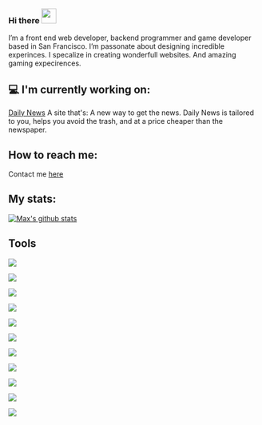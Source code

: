 ### Hi there <img src="https://raw.githubusercontent.com/MartinHeinz/MartinHeinz/master/wave.gif" width="30px">

I’m a front end web developer, backend programmer and game developer based in San Francisco. I’m passonate about designing incredible experinces. I specalize in creating wonderfull websites. And amazing gaming expecirences.
## 💻 I'm currently working on:
[Daily News](https://dailynews.cool)
A site that's:
 A new way to get the news. Daily News is tailored to you, helps you avoid the trash, and at a price cheaper than the newspaper.
## How to reach me:
Contact me [here](https://www.maxcampbell.dev/contact/name)
## My stats:
[![Max's github stats](https://github-readme-stats.vercel.app/api?username=maxall41&theme=radical&show_icons=true)](https://github.com/anuraghazra/github-readme-stats)
## Tools

![](https://img.shields.io/badge/Language-Javascript-informational?style=flat&logo=JavaScript&logoColor=white&color=2bbc8a)

![](https://img.shields.io/badge/Language-Typescript-informational?style=flat&logo=TypeScript&logoColor=white&color=2bbc8a)

![](https://img.shields.io/badge/Language-Python-informational?style=flat&logo=Python&logoColor=white&color=2bbc8a)

![](https://img.shields.io/badge/Code-Vue-informational?style=flat&logo=Vue.js&logoColor=white&color=2bbc8a)

![](https://img.shields.io/badge/Code-Nuxt.js-informational?style=flat&logo=Nuxt.js&logoColor=white&color=2bbc8a)

![](https://img.shields.io/badge/Ui-Bootstrap-informational?style=flat&logo=Bootstrap&logoColor=white&color=2bbc8a)

![](https://img.shields.io/badge/Code-Python-informational?style=flat&logo=Python&logoColor=white&color=2bbc8a)

![](https://img.shields.io/badge/Code-Node.js-informational?style=flat&logo=Node.js&logoColor=white&color=2bbc8a)

![](https://img.shields.io/badge/Database-MongoDB-informational?style=flat&logo=MongoDB&logoColor=white&color=2bbc8a)

![](https://img.shields.io/badge/Code-GraphQL-informational?style=flat&logo=GraphQL&logoColor=white&color=2bbc8a)

![](https://img.shields.io/badge/Proxy-Nginx-informational?style=flat&logo=NGINX&logoColor=white&color=2bbc8a)



<!--
**maxall41/maxall41** is a ✨ _special_ ✨ repository because its `README.md` (this file) appears on your GitHub profile.

Here are some ideas to get you started:

- 🔭 I’m currently working on ...
- 🌱 I’m currently learning ...
- 👯 I’m looking to collaborate on ...
- 🤔 I’m looking for help with ...
- 💬 Ask me about ...
- 📫 How to reach me: ...
- 😄 Pronouns: ...
- ⚡ Fun fact: ...
-->
